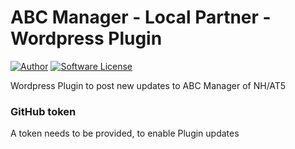 # ABC Manager - Local Partner - Wordpress Plugin

[![Author](http://img.shields.io/badge/author-@angrybytes-blue.svg?style=flat-square)](https://twitter.com/angrybytes)
[![Software License](https://img.shields.io/badge/license-proprietary-brightgreen.svg?style=flat-square)](LICENSE.md)

Wordpress Plugin to post new updates to ABC Manager of NH/AT5

### GitHub token
A token needs to be provided, to enable Plugin updates

